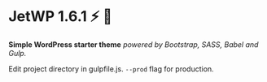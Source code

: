 # JetWP 1.6.1 :zap: :rocket:

**Simple WordPress starter theme** *powered by Bootstrap, SASS, Babel and Gulp.*

Edit project directory in gulpfile.js. `--prod` flag for production.
